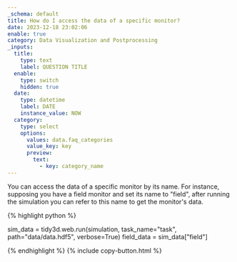 ```yaml
---
_schema: default
title: How do I access the data of a specific monitor?
date: 2023-12-18 23:02:06
enable: true
category: Data Visualization and Postprocessing
_inputs:
  title:
    type: text
    label: QUESTION TITLE
  enable:
    type: switch
    hidden: true
  date:
    type: datetime
    label: DATE
    instance_value: NOW
  category:
    type: select
    options:
      values: data.faq_categories
      value_key: key
      preview:
        text:
          - key: category_name
---
```

You can access the data of a specific monitor by its name. For instance, supposing you have a field monitor and set its name to "field", after running the simulation you can refer to this name to get the monitor's data.&nbsp;

<div><div markdown class="code-snippet">{% highlight python %}

sim_data = tidy3d.web.run(simulation, task_name="task", path="data/data.hdf5", verbose=True)
field_data = sim_data["field"]

{% endhighlight %}
{% include copy-button.html %}</div><p> </p></div>